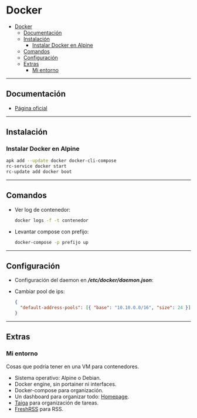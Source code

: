 # Docker

- [Docker](#docker)
  - [Documentación](#documentación)
  - [Instalación](#instalación)
    - [Instalar Docker en Alpine](#instalar-docker-en-alpine)
  - [Comandos](#comandos)
  - [Configuración](#configuración)
  - [Extras](#extras)
    - [Mi entorno](#mi-entorno)

---

## Documentación

- [Página oficial](https://www.docker.com/)

---

## Instalación

### Instalar Docker en Alpine

```sh
apk add --update docker docker-cli-compose
rc-service docker start
rc-update add docker boot
```

---

## Comandos

- Ver log de contenedor:

  ```sh
  docker logs -f -t contenedor
  ```

- Levantar compose con prefijo:

  ```sh
  docker-compose -p prefijo up
  ```

---

## Configuración

- Configuración del daemon en **_/etc/docker/daemon.json_**:

- Cambiar pool de ips:

  ```json
  {
    "default-address-pools": [{ "base": "10.10.0.0/16", "size": 24 }]
  }
  ```

---

## Extras

### Mi entorno

Cosas que podría tener en una VM para contenedores.

- Sistema operativo: Alpine o Debian.
- Docker engine, sin portainer ni interfaces.
- Docker-compose para organización.
- Un dashboard para organizar todo: [Homepage](https://gethomepage.dev/).
- [Taiga](https://taiga.io/) para organización de tareas.
- [FreshRSS](https://github.com/FreshRSS/FreshRSS) para RSS.
